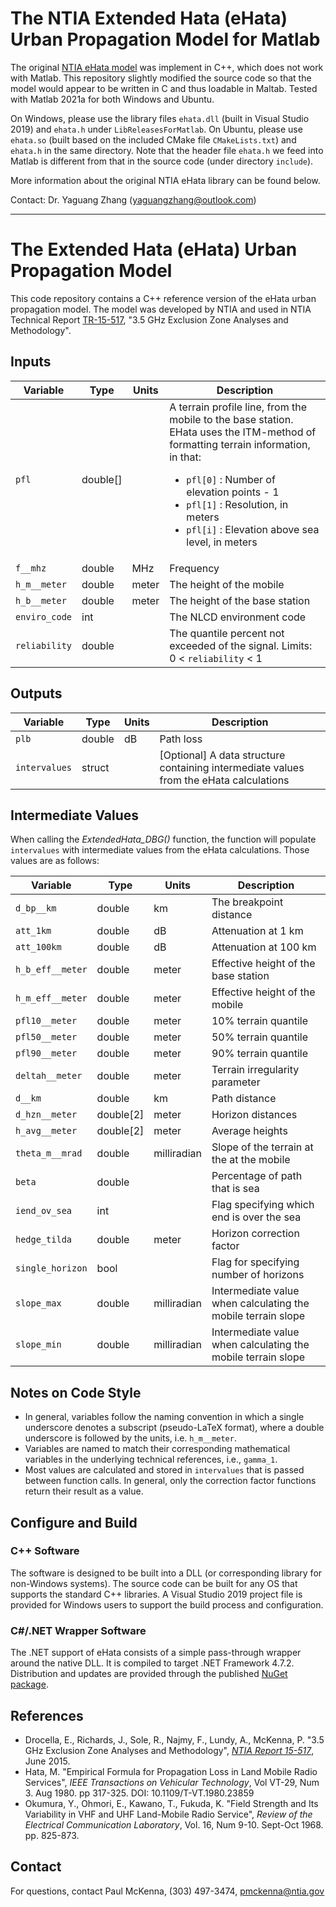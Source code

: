# The NTIA Extended Hata (eHata) Urban Propagation Model for Matlab #

The original [NTIA eHata model](https://github.com/NTIA/ehata) was implement in C++, which does not work with Matlab. This repository slightly modified the source code so that the model would appear to be written in C and thus loadable in Maltab. Tested with Matlab 2021a for both Windows and Ubuntu.

On Windows, please use the library files `ehata.dll` (built in Visual Studio 2019) and `ehata.h` under `LibReleasesForMatlab`. On Ubuntu, please use `ehata.so` (built based on the included CMake file `CMakeLists.txt`) and `ehata.h` in the same directory. Note that the header file `ehata.h` we feed into Matlab is different from that in the source code (under directory `include`).

More information about the original NTIA eHata library can be found below.

Contact: Dr. Yaguang Zhang (yaguangzhang@outlook.com)

---

# The Extended Hata (eHata) Urban Propagation Model #

This code repository contains a C++ reference version of the eHata
urban propagation model.  The model was developed by NTIA and used in NTIA
Technical Report [TR-15-517](https://www.its.bldrdoc.gov/publications/2805.aspx),
"3.5 GHz Exclusion Zone Analyses and Methodology".

## Inputs ##

| Variable      | Type     | Units | Description |
|---------------|----------|-------|-------------|
| `pfl`         | double[] |       | A terrain profile line, from the mobile to the base station.  EHata uses the ITM-method of formatting terrain information, in that: <ul><li>`pfl[0]` : Number of elevation points - 1</li><li>`pfl[1]` : Resolution, in meters</li><li>`pfl[i]` : Elevation above sea level, in meters</li></ul> |
| `f__mhz`      | double   | MHz   | Frequency   |
| `h_m__meter`  | double   | meter | The height of the mobile |
| `h_b__meter`  | double   | meter | The height of the base station |
| `enviro_code` | int      |       | The NLCD environment code |
| `reliability` | double   |       | The quantile percent not exceeded of the signal.  Limits: 0 < `reliability` < 1  |

## Outputs ##

| Variable      | Type   | Units | Description |
|---------------|--------|-------|-------------|
| `plb`         | double | dB    | Path loss   |
| `intervalues` | struct |       | [Optional] A data structure containing intermediate values from the eHata calculations |

## Intermediate Values ##

When calling the _ExtendedHata_DBG()_ function, the function will populate `intervalues` with intermediate values from the eHata
calculations.  Those values are as follows:

| Variable         | Type      | Units       | Description |
|------------------|-----------|-------------|-------------|
| `d_bp__km`       | double    | km          | The breakpoint distance |
| `att_1km`        | double    | dB          | Attenuation at 1 km |
| `att_100km`      | double    | dB          | Attenuation at 100 km |
| `h_b_eff__meter` | double    | meter       | Effective height of the base station |
| `h_m_eff__meter` | double    | meter       | Effective height of the mobile |
| `pfl10__meter`   | double    | meter       | 10% terrain quantile |
| `pfl50__meter`   | double    | meter       | 50% terrain quantile |
| `pfl90__meter`   | double    | meter       | 90% terrain quantile |
| `deltah__meter`  | double    | meter       | Terrain irregularity parameter |
| `d__km`          | double    | km          | Path distance |
| `d_hzn__meter`   | double[2] | meter       | Horizon distances |
| `h_avg__meter`   | double[2] | meter       | Average heights |
| `theta_m__mrad`  | double    | milliradian | Slope of the terrain at the at the mobile |
| `beta`           | double    |             | Percentage of path that is sea |
| `iend_ov_sea`    | int       |             | Flag specifying which end is over the sea |
| `hedge_tilda`    | double    | meter       | Horizon correction factor |
| `single_horizon` | bool      |             | Flag for specifying number of horizons |
| `slope_max`      | double    | milliradian | Intermediate value when calculating the mobile terrain slope |
| `slope_min`      | double    | milliradian | Intermediate value when calculating the mobile terrain slope |

## Notes on Code Style ##

* In general, variables follow the naming convention in which a single underscore
denotes a subscript (pseudo-LaTeX format), where a double underscore is followed
by the units, i.e. `h_m__meter`.
* Variables are named to match their corresponding mathematical variables
in the underlying technical references, i.e., `gamma_1`.
* Most values are calculated and stored in `intervalues`
that is passed between function calls.  In general, only the correction factor
functions return their result as a value.

## Configure and Build ##

### C++ Software

The software is designed to be built into a DLL (or corresponding library for non-Windows systems). The source code can be built for any OS that supports the standard C++ libraries. A Visual Studio 2019 project file is provided for Windows users to support the build process and configuration.

### C#/.NET Wrapper Software

The .NET support of eHata consists of a simple pass-through wrapper around the native DLL.  It is compiled to target .NET Framework 4.7.2.  Distribution and updates are provided through the published [NuGet package](https://github.com/NTIA/ehata/packages).

## References ##

* Drocella, E., Richards, J., Sole, R., Najmy, F., Lundy, A., McKenna, P. "3.5 GHz Exclusion Zone Analyses and Methodology", [_NTIA Report 15-517_](https://www.its.bldrdoc.gov/publications/2805.aspx), June 2015.
* Hata, M. "Empirical Formula for Propagation Loss in Land Mobile
Radio Services", _IEEE Transactions on Vehicular Technology_, Vol VT-29, Num 3. Aug 1980.  pp 317-325.  DOI: 10.1109/T-VT.1980.23859
* Okumura, Y., Ohmori, E., Kawano, T., Fukuda, K.  "Field Strength and Its Variability in VHF and UHF Land-Mobile Radio Service",
_Review of the Electrical Communication Laboratory_, Vol. 16, Num 9-10. Sept-Oct 1968. pp. 825-873.

## Contact ##
For questions, contact Paul McKenna, (303) 497-3474, pmckenna@ntia.gov
